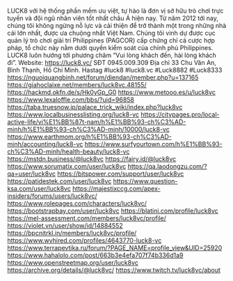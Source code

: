 LUCK8 với hệ thống phần mềm ưu việt, tự hào là đơn vị sở hữu trò chơi trực tuyến và đội ngũ nhân viên tốt nhất châu Á hiện nay. Từ năm 2012 tới nay, chúng tôi không ngừng nỗ lực và cải thiện để trở thành một trong những nhà cái lớn nhất, được ưa chuộng nhất Việt Nam. Chúng tôi vinh dự được cục quản lý trò chơi giải trí Philippines (PAGCOR) cấp chứng chỉ cá cược hợp pháp, tổ chức này nằm dưới quyền kiểm soát của chính phủ Philippines. LUCK8 luôn hướng tới phương châm “Vui lòng khách đến, hài lòng khách đi”.
Website: https://luck8.vc/
SĐT         0945.009.309
Địa chỉ        33 Chu Văn An, Bình Thạnh, Hồ Chí Minh.
Hastag	#luck8 #luck8.vc #Luck8882 #Luck8333
https://nguoiquangbinh.net/forum/diendan/member.php?u=137165
https://giahoclaixe.net/members/luck8vc.48155/
https://hackmd.okfn.de/s/Hk0yGp_G0
https://www.metooo.es/u/luck8vc
https://www.lexaloffle.com/bbs/?uid=96858
https://taba.truesnow.jp/palace_trick_wiki/index.php?luck8vc
https://www.localbusinesslisting.org/luck8-vc
https://citypages.pro/local-active-life/vi%E1%BB%87t-nam/h%E1%BB%93-ch%C3%AD-minh/h%E1%BB%93-ch%C3%AD-minh/10000/luck8-vc
https://www.earthmom.org/h%E1%BB%93-ch%C3%AD-minh/accounting/luck8-vc
https://www.surfyourtown.com/h%E1%BB%93-ch%C3%AD-minh/health-beauty/luck8-vc
https://mstdn.business/@luck8vc
https://fairy.id/@luck8vc
https://www.sorumatix.com/user/luck8vc
https://qa.laodongzu.com/?qa=user/luck8vc
https://bitspower.com/support/user/luck8vc
https://patidestek.com/user/luck8vc
https://www.question-ksa.com/user/luck8vc
https://majestixccg.com/apex-insiders/forums/users/luck8vc/
https://www.rolepages.com/characters/luck8vc/
https://bootstrapbay.com/user/luck8vc
https://blatini.com/profile/luck8vc
https://mel-assessment.com/members/luck8vc/profile/
https://violet.vn/user/show/id/14884552
https://bpcnitrkl.in/members/luck8vc/profile/
https://www.wvhired.com/profiles/4643770-luck8-vc
https://www.terrapevtika.ru/forum/?PAGE_NAME=profile_view&UID=25920
https://www.hahalolo.com/post/663b3e4efa707f74b336d1a9
https://www.openstreetmap.org/user/luck8vc
https://archive.org/details/@luck8vc/
https://www.twitch.tv/luck8vc/about


